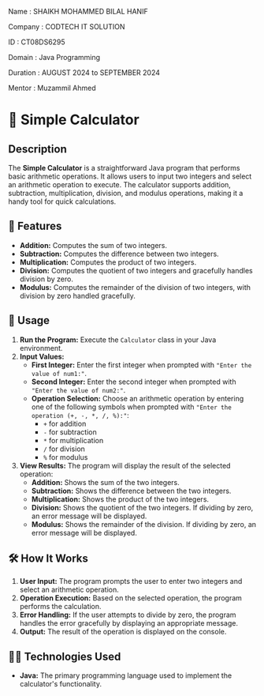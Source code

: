 Name : SHAIKH MOHAMMED BILAL HANIF 

Company : CODTECH IT SOLUTION 

ID : CT08DS6295 

Domain : Java Programming 

Duration : AUGUST 2024 to SEPTEMBER 2024 

Mentor : Muzammil Ahmed


# 🧮 Simple Calculator

## Description
The **Simple Calculator** is a straightforward Java program that performs basic arithmetic operations. It allows users to input two integers and select an arithmetic operation to execute. The calculator supports addition, subtraction, multiplication, division, and modulus operations, making it a handy tool for quick calculations.

## 🌟 Features
- **Addition:** Computes the sum of two integers.
- **Subtraction:** Computes the difference between two integers.
- **Multiplication:** Computes the product of two integers.
- **Division:** Computes the quotient of two integers and gracefully handles division by zero.
- **Modulus:** Computes the remainder of the division of two integers, with division by zero handled gracefully.

## 🚀 Usage
1. **Run the Program:** Execute the `Calculator` class in your Java environment.
2. **Input Values:**
   - **First Integer:** Enter the first integer when prompted with `"Enter the value of num1:"`.
   - **Second Integer:** Enter the second integer when prompted with `"Enter the value of num2:"`.
   - **Operation Selection:** Choose an arithmetic operation by entering one of the following symbols when prompted with `"Enter the operation (+, -, *, /, %):"`:
     - `+` for addition
     - `-` for subtraction
     - `*` for multiplication
     - `/` for division
     - `%` for modulus
3. **View Results:** The program will display the result of the selected operation:
   - **Addition:** Shows the sum of the two integers.
   - **Subtraction:** Shows the difference between the two integers.
   - **Multiplication:** Shows the product of the two integers.
   - **Division:** Shows the quotient of the two integers. If dividing by zero, an error message will be displayed.
   - **Modulus:** Shows the remainder of the division. If dividing by zero, an error message will be displayed.

## 🛠️ How It Works
1. **User Input:** The program prompts the user to enter two integers and select an arithmetic operation.
2. **Operation Execution:** Based on the selected operation, the program performs the calculation.
3. **Error Handling:** If the user attempts to divide by zero, the program handles the error gracefully by displaying an appropriate message.
4. **Output:** The result of the operation is displayed on the console.

## 👨‍💻 Technologies Used
- **Java:** The primary programming language used to implement the calculator's functionality.
